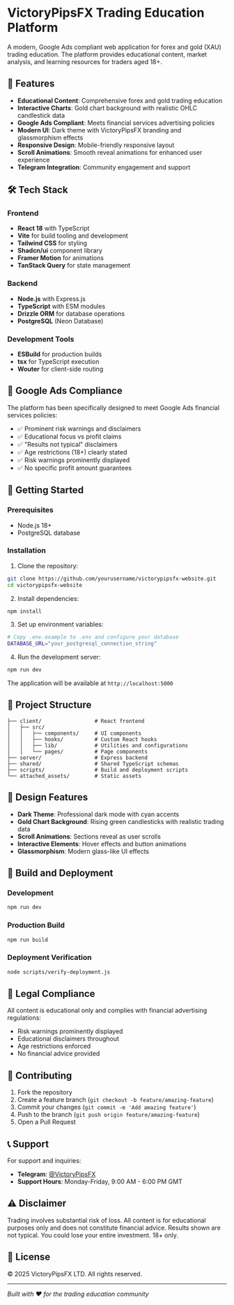 # VictoryPipsFX Trading Education Platform

A modern, Google Ads compliant web application for forex and gold (XAU) trading education. The platform provides educational content, market analysis, and learning resources for traders aged 18+.

## 🚀 Features

- **Educational Content**: Comprehensive forex and gold trading education
- **Interactive Charts**: Gold chart background with realistic OHLC candlestick data
- **Google Ads Compliant**: Meets financial services advertising policies
- **Modern UI**: Dark theme with VictoryPipsFX branding and glassmorphism effects
- **Responsive Design**: Mobile-friendly responsive layout
- **Scroll Animations**: Smooth reveal animations for enhanced user experience
- **Telegram Integration**: Community engagement and support

## 🛠 Tech Stack

### Frontend
- **React 18** with TypeScript
- **Vite** for build tooling and development
- **Tailwind CSS** for styling
- **Shadcn/ui** component library
- **Framer Motion** for animations
- **TanStack Query** for state management

### Backend
- **Node.js** with Express.js
- **TypeScript** with ESM modules
- **Drizzle ORM** for database operations
- **PostgreSQL** (Neon Database)

### Development Tools
- **ESBuild** for production builds
- **tsx** for TypeScript execution
- **Wouter** for client-side routing

## 📱 Google Ads Compliance

The platform has been specifically designed to meet Google Ads financial services policies:

- ✅ Prominent risk warnings and disclaimers
- ✅ Educational focus vs profit claims
- ✅ "Results not typical" disclaimers
- ✅ Age restrictions (18+) clearly stated
- ✅ Risk warnings prominently displayed
- ✅ No specific profit amount guarantees

## 🚀 Getting Started

### Prerequisites
- Node.js 18+ 
- PostgreSQL database

### Installation

1. Clone the repository:
```bash
git clone https://github.com/yourusername/victorypipsfx-website.git
cd victorypipsfx-website
```

2. Install dependencies:
```bash
npm install
```

3. Set up environment variables:
```bash
# Copy .env.example to .env and configure your database
DATABASE_URL="your_postgresql_connection_string"
```

4. Run the development server:
```bash
npm run dev
```

The application will be available at `http://localhost:5000`

## 📁 Project Structure

```
├── client/                 # React frontend
│   ├── src/
│   │   ├── components/     # UI components
│   │   ├── hooks/          # Custom React hooks
│   │   ├── lib/            # Utilities and configurations
│   │   └── pages/          # Page components
├── server/                 # Express backend
├── shared/                 # Shared TypeScript schemas
├── scripts/                # Build and deployment scripts
└── attached_assets/        # Static assets
```

## 🎨 Design Features

- **Dark Theme**: Professional dark mode with cyan accents
- **Gold Chart Background**: Rising green candlesticks with realistic trading data
- **Scroll Animations**: Sections reveal as user scrolls
- **Interactive Elements**: Hover effects and button animations
- **Glassmorphism**: Modern glass-like UI effects

## 🔧 Build and Deployment

### Development
```bash
npm run dev
```

### Production Build
```bash
npm run build
```

### Deployment Verification
```bash
node scripts/verify-deployment.js
```

## 📄 Legal Compliance

All content is educational only and complies with financial advertising regulations:
- Risk warnings prominently displayed
- Educational disclaimers throughout
- Age restrictions enforced
- No financial advice provided

## 🤝 Contributing

1. Fork the repository
2. Create a feature branch (`git checkout -b feature/amazing-feature`)
3. Commit your changes (`git commit -m 'Add amazing feature'`)
4. Push to the branch (`git push origin feature/amazing-feature`)
5. Open a Pull Request

## 📞 Support

For support and inquiries:
- **Telegram**: [@VictoryPipsFX](https://t.me/+tF9XarrDXqw5M2Y0)
- **Support Hours**: Monday-Friday, 9:00 AM - 6:00 PM GMT

## ⚠️ Disclaimer

Trading involves substantial risk of loss. All content is for educational purposes only and does not constitute financial advice. Results shown are not typical. You could lose your entire investment. 18+ only.

## 📄 License

© 2025 VictoryPipsFX LTD. All rights reserved.

---

*Built with ❤️ for the trading education community*